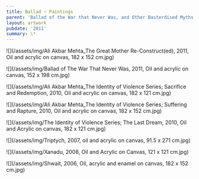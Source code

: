 ```yaml
---
title: Ballad ~ Paintings
parent: 'Ballad of the War that Never Was, and Other Basterdised Myths '
layout: artwork
pubdate: '2011'
summary: \*
---
```

![](/assets/img/Ali Akbar Mehta_The Great Mother Re-Construct(ed), 2011, Oil and acrylic on canvas, 182 x 152 cm.jpg)

![](/assets/img/Ballad of The War That Never Was, 2011, Oil and acrylic on canvas, 152 x 198 cm.jpg)

![](/assets/img/Ali Akbar Mehta_The Identity of Violence Series; Sacrifice and Redemption, 2010, Oil and acrylic on canvas, 182 x 121 cm.jpg)

![](/assets/img/Ali Akbar Mehta_The Identity of Violence Series; Suffering and Rapture, 2010, Oil and acrylic on canvas, 182 x 152 cm.jpg)

![](/assets/img/The Identity of Violence Series; The Last Dream, 2010, Oil and Acrylic on canvas, 182 x 121 cm.jpg)

![](/assets/img/Triptych, 2007, oil and acrylic on canvas, 91.5 x 271 cm.jpg)

![](/assets/img/Xanadu, 2008, Oil and Acrylic on Canvas, 121 x 121 cm.jpg)

![](/assets/img/Shwait, 2006, Oil, acrylic and enamel on canvas, 182 x 152 cm.jpg)
